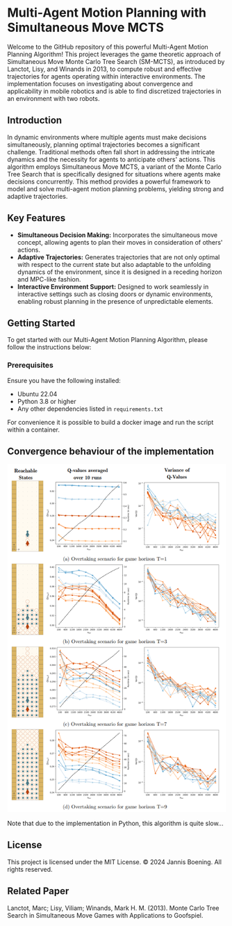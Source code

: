 # Multi-Agent Motion Planning with Simultaneous Move MCTS

Welcome to the GitHub repository of this powerful Multi-Agent Motion Planning Algorithm! This project leverages the game theoretic approach of Simultaneous Move Monte Carlo Tree Search (SM-MCTS), as introduced by Lanctot, Lisy, and Winands in 2013, to compute robust and effective trajectories for agents operating within interactive environments. The implementation focuses on investigating about convergence and applicability in mobile robotics and is able to find discretized trajectories in an environment with two robots.

## Introduction

In dynamic environments where multiple agents must make decisions simultaneously, planning optimal trajectories becomes a significant challenge. Traditional methods often fall short in addressing the intricate dynamics and the necessity for agents to anticipate others' actions. This algorithm employs Simultaneous Move MCTS, a variant of the Monte Carlo Tree Search that is specifically designed for situations where agents make decisions concurrently. This method provides a powerful framework to model and solve multi-agent motion planning problems, yielding strong and adaptive trajectories.

## Key Features

- **Simultaneous Decision Making:** Incorporates the simultaneous move concept, allowing agents to plan their moves in consideration of others' actions.
- **Adaptive Trajectories:** Generates trajectories that are not only optimal with respect to the current state but also adaptable to the unfolding dynamics of the environment, since it is designed in a receding horizon and MPC-like fashion.
- **Interactive Environment Support:** Designed to work seamlessly in interactive settings such as closing doors or dynamic environments, enabling robust planning in the presence of unpredictable elements.

## Getting Started

To get started with our Multi-Agent Motion Planning Algorithm, please follow the instructions below:

### Prerequisites

Ensure you have the following installed:

- Ubuntu 22.04
- Python 3.8 or higher
- Any other dependencies listed in `requirements.txt`

For convenience it is possible to build a docker image and run the script within a container.

## Convergence behaviour of the implementation
![image.png](https://github.com/Enjayneering/motion-planning-using-sm-mcts/blob/master/strategy_convergence.png)

Note that due to the implementation in Python, this algorithm is quite slow...

## License
This project is licensed under the MIT License.
© 2024 Jannis Boening. All rights reserved.

## Related Paper
Lanctot, Marc; Lisy, Viliam; Winands, Mark H. M. (2013). Monte Carlo Tree Search in Simultaneous Move Games with Applications to Goofspiel.

